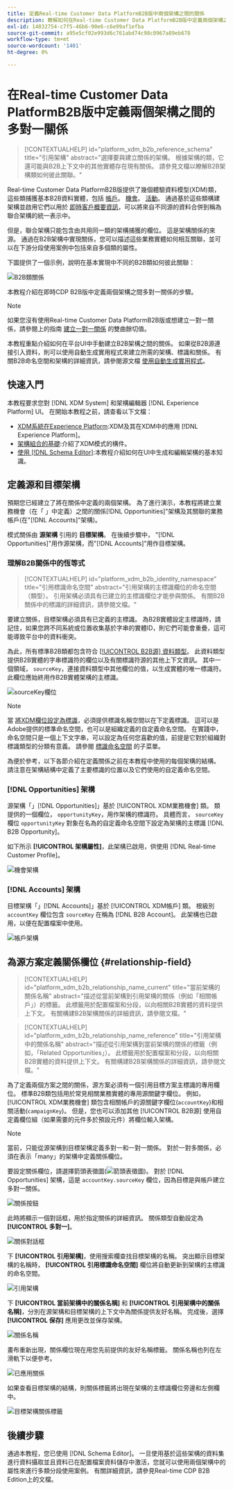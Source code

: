 ```yaml
---
title: 定義Real-time Customer Data PlatformB2B版中兩個架構之間的關係
description: 瞭解如何在Real-time Customer Data PlatformB2B版中定義兩個架構之間的多對一關係。
exl-id: 14032754-c7f5-46b6-90e6-c6e99af1efba
source-git-commit: a95e5cf02e993d6c761abd74c98c0967a89eb678
workflow-type: tm+mt
source-wordcount: '1401'
ht-degree: 0%

---
```


# 在Real-time Customer Data PlatformB2B版中定義兩個架構之間的多對一關係

>[!CONTEXTUALHELP]
>id="platform_xdm_b2b_reference_schema"
>title="引用架構"
>abstract="選擇要與建立關係的架構。 根據架構的類，它還可能與B2B上下文中的其他實體存在現有關係。 請參見文檔以瞭解B2B架構類如何彼此關聯。"

Real-time Customer Data PlatformB2B版提供了幾個體驗資料模型(XDM)類，這些類捕獲基本B2B資料實體，包括 [帳戶](../classes/b2b/business-account.md)。 [機會](../classes/b2b/business-opportunity.md)。 [活動](../classes/b2b/business-campaign.md)。 通過基於這些類構建架構並啟用它們以用於 [即時客戶概要資訊](../../profile/home.md)，可以將來自不同源的資料合併到稱為聯合架構的統一表示中。

但是，聯合架構只能包含由共用同一類的架構捕獲的欄位。 這是架構關係的來源。 通過在B2B架構中實現關係，您可以描述這些業務實體如何相互關聯，並可以在下游分段使用案例中包括來自多個類的屬性。

下圖提供了一個示例，說明在基本實現中不同的B2B類如何彼此關聯：

![B2B類關係](../images/tutorials/relationship-b2b/classes.png)

本教程介紹在即時CDP B2B版中定義兩個架構之間多對一關係的步驟。

>[!NOTE]
>
>如果您沒有使用Real-time Customer Data PlatformB2B版或想建立一對一關係，請參閱上的指南 [建立一對一關係](./relationship-ui.md) 的雙曲餘切值。
>
>本教程重點介紹如何在平台UI中手動建立B2B架構之間的關係。 如果從B2B源連接引入資料，則可以使用自動生成實用程式來建立所需的架構、標識和關係。 有關B2B命名空間和架構的詳細資訊，請參閱源文檔 [使用自動生成實用程式](../../sources/connectors/adobe-applications/marketo/marketo-namespaces.md)。

## 快速入門

本教程要求您對 [!DNL XDM System] 和架構編輯器 [!DNL Experience Platform] UI。 在開始本教程之前，請查看以下文檔：

* [XDM系統在Experience Platform](../home.md):XDM及其在XDM中的應用 [!DNL Experience Platform]。
* [架構組合的基礎](../schema/composition.md):介紹了XDM模式的構件。
* [使用 [!DNL Schema Editor]](create-schema-ui.md):本教程介紹如何在UI中生成和編輯架構的基本知識。

## 定義源和目標架構

預期您已經建立了將在關係中定義的兩個架構。 為了進行演示，本教程將建立業務機會（在「 」中定義）之間的關係[!DNL Opportunities]&quot;架構及其關聯的業務帳戶(在&quot;[!DNL Accounts]&quot;架構)。

模式關係由 **源架構** 引用的 **目標架構**。 在後續步驟中， &quot;[!DNL Opportunities]&quot;用作源架構，而&quot;[!DNL Accounts]&quot;用作目標架構。

### 理解B2B關係中的恆等式

>[!CONTEXTUALHELP]
>id="platform_xdm_b2b_identity_namespace"
>title="引用標識命名空間"
>abstract="引用架構的主標識欄位的命名空間（類型）。 引用架構必須具有已建立的主標識欄位才能參與關係。 有關B2B關係中的標識的詳細資訊，請參閱文檔。"

要建立關係，目標架構必須具有已定義的主標識。 為B2B實體設定主標識時，請記住，如果您跨不同系統或位置收集基於字串的實體ID，則它們可能會重疊，這可能導致平台中的資料衝突。

為此，所有標準B2B類都包含符合 [[!UICONTROL B2B源] 資料類型](../data-types/b2b-source.md)。 此資料類型提供B2B實體的字串標識符的欄位以及有關標識符源的其他上下文資訊。 其中一個領域， `sourceKey`，連接資料類型中其他欄位的值，以生成實體的唯一標識符。 此欄位應始終用作B2B實體架構的主標識。

![sourceKey欄位](../images/tutorials/relationship-b2b/sourcekey.png)

>[!NOTE]
>
>當 [將XDM欄位設定為標識](../ui/fields/identity.md)，必須提供標識名稱空間以在下定義標識。 這可以是Adobe提供的標準命名空間，也可以是組織定義的自定義命名空間。 在實踐中，命名空間只是一個上下文字串，可以設定為任何您喜歡的值，前提是它對於組織對標識類型的分類有意義。 請參閱 [標識命名空間](../../identity-service/namespaces.md) 的子菜單。

為便於參考，以下各節介紹在定義關係之前在本教程中使用的每個架構的結構。 請注意在架構結構中定義了主要標識的位置以及它們使用的自定義命名空間。

### [!DNL Opportunities] 架構

源架構「」[!DNL Opportunities]」基於 [!UICONTROL XDM業務機會] 類。 類提供的一個欄位， `opportunityKey`，用作架構的標識符。 具體而言， `sourceKey` 欄位 `opportunityKey` 對象在名為的自定義命名空間下設定為架構的主標識 [!DNL B2B Opportunity]。

如下所示 **[!UICONTROL 架構屬性]**，此架構已啟用，供使用 [!DNL Real-time Customer Profile]。

![機會架構](../images/tutorials/relationship-b2b/opportunities.png)

### [!DNL Accounts] 架構

目標架構「」[!DNL Accounts]」基於 [!UICONTROL XDM帳戶] 類。 根級別 `accountKey` 欄位包含 `sourceKey` 在稱為 [!DNL B2B Account]。 此架構也已啟用，以便在配置檔案中使用。

![帳戶架構](../images/tutorials/relationship-b2b/accounts.png)

## 為源方案定義關係欄位 {#relationship-field}

>[!CONTEXTUALHELP]
>id="platform_xdm_b2b_relationship_name_current"
>title="當前架構的關係名稱"
>abstract="描述從當前架構到引用架構的關係（例如「相關帳戶」）的標籤。 此標籤用於配置檔案和分段，以向相關B2B實體的資料提供上下文。 有關構建B2B架構關係的詳細資訊，請參閱文檔。"

>[!CONTEXTUALHELP]
>id="platform_xdm_b2b_relationship_name_reference"
>title="引用架構中的關係名稱"
>abstract="描述從引用架構到當前架構的關係的標籤（例如，「Related Opportunities」）。 此標籤用於配置檔案和分段，以向相關B2B實體的資料提供上下文。 有關構建B2B架構關係的詳細資訊，請參閱文檔。"

為了定義兩個方案之間的關係，源方案必須有一個引用目標方案主標識的專用欄位。 標準B2B類包括用於常見相關業務實體的專用源關鍵字欄位。 例如， [!UICONTROL XDM業務機會] 類包含相關帳戶的源關鍵字欄位(`accountKey`)和相關活動(`campaignKey`)。 但是，您也可以添加其他 [!UICONTROL B2B源] 使用自定義欄位組（如果需要的元件多於預設元件）將欄位輸入架構。

>[!NOTE]
>
>當前，只能從源架構到目標架構定義多對一和一對一關係。 對於一對多關係，必須在表示「many」的架構中定義關係欄位。

要設定關係欄位，請選擇箭頭表徵圖(![箭頭表徵圖](../images/tutorials/relationship-b2b/arrow.png))。 對於 [!DNL Opportunities] 架構，這是 `accountKey.sourceKey` 欄位，因為目標是與帳戶建立多對一關係。

![關係按鈕](../images/tutorials/relationship-b2b/relationship-button.png)

此時將顯示一個對話框，用於指定關係的詳細資訊。 關係類型自動設定為 **[!UICONTROL 多對一]**。

![關係對話框](../images/tutorials/relationship-b2b/relationship-dialog.png)

下 **[!UICONTROL 引用架構]**，使用搜索欄查找目標架構的名稱。 突出顯示目標架構的名稱時， **[!UICONTROL 引用標識命名空間]** 欄位將自動更新到架構的主標識的命名空間。

![引用架構](../images/tutorials/relationship-b2b/reference-schema.png)

下 **[!UICONTROL 當前架構中的關係名稱]** 和 **[!UICONTROL 引用架構中的關係名稱]**，分別在源架構和目標架構的上下文中為關係提供友好名稱。 完成後，選擇 **[!UICONTROL 保存]** 應用更改並保存架構。

![關係名稱](../images/tutorials/relationship-b2b/relationship-name.png)

畫布重新出現，關係欄位現在用您先前提供的友好名稱標籤。 關係名稱也列在左滑軌下以便參考。

![已應用關係](../images/tutorials/relationship-b2b/relationship-applied.png)

如果查看目標架構的結構，則關係標籤將出現在架構的主標識欄位旁邊和左側欄中。

![目標架構關係標籤](../images/tutorials/relationship-b2b/destination-relationship.png)

## 後續步驟

通過本教程，您已使用 [!DNL Schema Editor]。 一旦使用基於這些架構的資料集進行資料攝取並且資料已在配置檔案資料儲存中激活，您就可以使用兩個架構中的屬性來進行多類分段使用案例。 有關詳細資訊，請參見Real-time CDP B2B Edition上的文檔。
